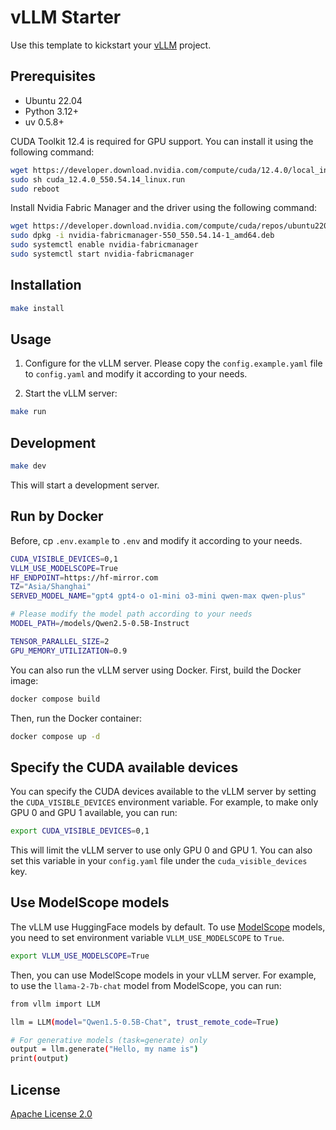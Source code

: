 # vLLM Starter

Use this template to kickstart your [vLLM](https://github.com/vllm-project/vllm) project.


## Prerequisites

- Ubuntu 22.04
- Python 3.12+
- uv 0.5.8+

CUDA Toolkit 12.4 is required for GPU support. You can install it using the following command:

```bash
wget https://developer.download.nvidia.com/compute/cuda/12.4.0/local_installers/cuda_12.4.0_550.54.14_linux.run
sudo sh cuda_12.4.0_550.54.14_linux.run
sudo reboot
```

Install Nvidia Fabric Manager and the driver using the following command:

```bash
wget https://developer.download.nvidia.com/compute/cuda/repos/ubuntu2204/x86_64/nvidia-fabricmanager-550_550.54.14-1_amd64.deb
sudo dpkg -i nvidia-fabricmanager-550_550.54.14-1_amd64.deb
sudo systemctl enable nvidia-fabricmanager
sudo systemctl start nvidia-fabricmanager
```

## Installation

```bash
make install
```

## Usage

1. Configure for the vLLM server. Please copy the `config.example.yaml` file to `config.yaml` and modify it according to your needs.


2. Start the vLLM server:

```bash
make run
```

## Development

```bash
make dev
```

This will start a development server.

## Run by Docker

Before, cp `.env.example` to `.env` and modify it according to your needs.

```bash
CUDA_VISIBLE_DEVICES=0,1
VLLM_USE_MODELSCOPE=True
HF_ENDPOINT=https://hf-mirror.com
TZ="Asia/Shanghai"
SERVED_MODEL_NAME="gpt4 gpt4-o o1-mini o3-mini qwen-max qwen-plus"

# Please modify the model path according to your needs
MODEL_PATH=/models/Qwen2.5-0.5B-Instruct

TENSOR_PARALLEL_SIZE=2
GPU_MEMORY_UTILIZATION=0.9
```

You can also run the vLLM server using Docker. First, build the Docker image:

```bash
docker compose build
```

Then, run the Docker container:

```bash
docker compose up -d
```

## Specify the CUDA available devices
You can specify the CUDA devices available to the vLLM server by setting the `CUDA_VISIBLE_DEVICES` environment variable. For example, to make only GPU 0 and GPU 1 available, you can run:

```bash
export CUDA_VISIBLE_DEVICES=0,1
```

This will limit the vLLM server to use only GPU 0 and GPU 1. You can also set this variable in your `config.yaml` file under the `cuda_visible_devices` key.

## Use ModelScope models

The vLLM use HuggingFace models by default. To use [ModelScope](https://www.modelscope.cn/) models, you need to set environment variable `VLLM_USE_MODELSCOPE` to `True`.

```bash
export VLLM_USE_MODELSCOPE=True
```

Then, you can use ModelScope models in your vLLM server. For example, to use the `llama-2-7b-chat` model from ModelScope, you can run:

```bash
from vllm import LLM

llm = LLM(model="Qwen1.5-0.5B-Chat", trust_remote_code=True)

# For generative models (task=generate) only
output = llm.generate("Hello, my name is")
print(output)
```

## License

[Apache License 2.0](./LICENSE)